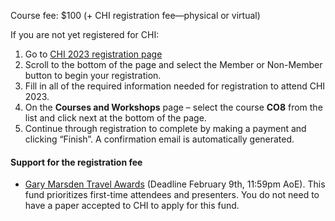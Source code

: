 Course fee: $100 (+ CHI registration fee—physical or virtual)

If you are not yet registered for CHI:
1. Go to [CHI 2023 registration page](https://cvent.me/YbG5VD)
2. Scroll to the bottom of the page and select the Member or Non-Member button to begin your registration. 
3. Fill in all of the required information needed for registration to attend CHI 2023.
4. On the __Courses and Workshops__ page – select the course __CO8__ from the list and click next at the bottom of the page.
5. Continue through registration to complete by making a payment and clicking “Finish”. A confirmation email is automatically generated.
 
<!-- If you are adding a course to your existing registration:
1. Go to [CHI 2023 registration page](https://cvent.me/YbG5VD)
2. Scroll towards the bottom and click on the “Already Registered” option. Do not begin a new registration if you are already registered for CHI 2022.
3. Enter your email address and confirmation code – found in your confirmation email.
4. Click “Login” to proceed, then select “Modify Registration” towards the bottom on the next page.
5. Proceed through your registration (“Next” button until the Optional Items page) to add the desired course.
6. Select the course __CO7__ from the list and click “Next” at the bottom.
7. Follow through to complete the addition by making a payment and clicking “Finish”.
 -->

#### Support for the registration fee
* [Gary Marsden Travel Awards](https://sigchi.submittable.com/submit/165150/gary-marsden-travel-awards) (Deadline February 9th, 11:59pm AoE). This fund prioritizes first-time attendees and presenters. You do not need to have a paper accepted to CHI to apply for this fund.
